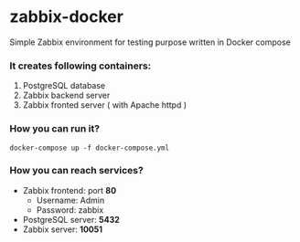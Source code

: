 # zabbix-docker
Simple Zabbix environment for testing purpose written in Docker compose

### It creates following containers: 
1. PostgreSQL database
2. Zabbix backend server
3. Zabbix fronted server ( with Apache httpd )

### How you can run it?
```docker-compose up -f docker-compose.yml```

### How you can reach services?
* Zabbix frontend: port **80**
  * Username: Admin
  * Password: zabbix
* PostgreSQL server: **5432**
* Zabbix server: **10051**
